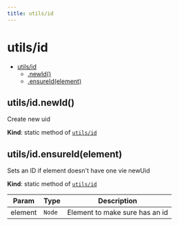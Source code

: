 ```yaml
---
title: utils/id
---
```


<a name="module_utils/id"></a>

# utils/id

* [utils/id](#module_utils/id)
    * [.newId()](#module_utils/id.newId)
    * [.ensureId(element)](#module_utils/id.ensureId)

<a name="module_utils/id.newId"></a>

## utils/id.newId()
Create new uid

**Kind**: static method of [<code>utils/id</code>](#module_utils/id)  
<a name="module_utils/id.ensureId"></a>

## utils/id.ensureId(element)
Sets an ID if element doesn't have one vie newUid

**Kind**: static method of [<code>utils/id</code>](#module_utils/id)  

| Param | Type | Description |
| --- | --- | --- |
| element | <code>Node</code> | Element to make sure has an id |


  